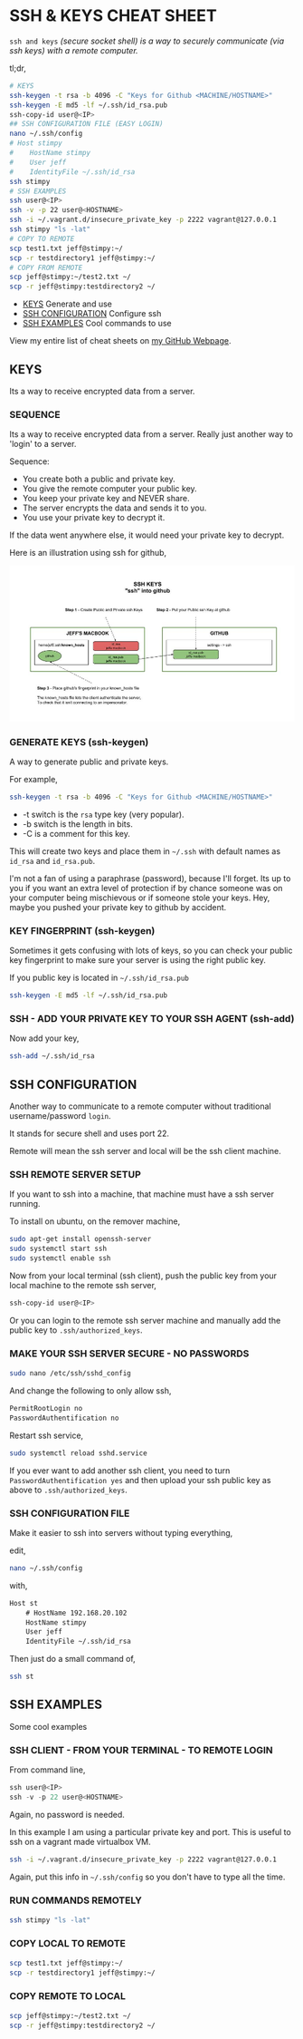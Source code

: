 # SSH & KEYS CHEAT SHEET

`ssh and keys` _(secure socket shell) is a way to securely
communicate (via ssh keys) with a remote computer._

tl;dr,

```bash
# KEYS
ssh-keygen -t rsa -b 4096 -C "Keys for Github <MACHINE/HOSTNAME>"
ssh-keygen -E md5 -lf ~/.ssh/id_rsa.pub
ssh-copy-id user@<IP>
## SSH CONFIGURATION FILE (EASY LOGIN)
nano ~/.ssh/config
# Host stimpy
#    HostName stimpy
#    User jeff
#    IdentityFile ~/.ssh/id_rsa
ssh stimpy
# SSH EXAMPLES
ssh user@<IP>
ssh -v -p 22 user@<HOSTNAME>
ssh -i ~/.vagrant.d/insecure_private_key -p 2222 vagrant@127.0.0.1
ssh stimpy "ls -lat"
# COPY TO REMOTE
scp test1.txt jeff@stimpy:~/
scp -r testdirectory1 jeff@stimpy:~/
# COPY FROM REMOTE
scp jeff@stimpy:~/test2.txt ~/
scp -r jeff@stimpy:testdirectory2 ~/
```

* [KEYS](https://github.com/JeffDeCola/my-cheat-sheets/tree/master/software/development/operating-systems/linux/ssh-and-keys-cheat-sheet#keys)
  Generate and use
* [SSH CONFIGURATION](https://github.com/JeffDeCola/my-cheat-sheets/tree/master/software/development/operating-systems/linux/ssh-and-keys-cheat-sheet#ssh-configuration)
  Configure ssh
* [SSH EXAMPLES](https://github.com/JeffDeCola/my-cheat-sheets/tree/master/software/development/operating-systems/linux/ssh-and-keys-cheat-sheet#ssh-examples)
  Cool commands to use

View my entire list of cheat sheets on
[my GitHub Webpage](https://jeffdecola.github.io/my-cheat-sheets/).

## KEYS

Its a way to receive encrypted data from a server.

### SEQUENCE

Its a way to receive encrypted data from a server.
Really just another way to 'login' to a server.

Sequence:

* You create both a public and private key.
* You give the remote computer your public key.
* You keep your private key and NEVER share.
* The server encrypts the data and sends it to you.
* You use your private key to decrypt it.

If the data went anywhere else, it would need your private
key to decrypt.

Here is an illustration using ssh for github,

![IMAGE -  ssh keys github overview - IMAGE](../../../../../docs/pics/ssh-keys-github-overview.jpg)

### GENERATE KEYS (ssh-keygen)

A way to generate public and private keys.

For example,

```bash
ssh-keygen -t rsa -b 4096 -C "Keys for Github <MACHINE/HOSTNAME>"
```

* -t switch is the `rsa` type key (very popular).
* -b switch is the length in bits.
* -C is a comment for this key.

This will create two keys and place them in
`~/.ssh` with default names as `id_rsa` and `id_rsa.pub`.

I'm not a fan of using a paraphrase (password), because I'll
forget.  Its up to you if you want an extra level of protection if
by chance someone was on your computer being mischievous or if
someone stole your keys.  Hey, maybe you pushed your private key
to github by accident.

### KEY FINGERPRINT (ssh-keygen)

Sometimes it gets confusing with lots of keys, so you
can check your public key fingerprint to make sure your
server is using the right public key.

If you public key is located in `~/.ssh/id_rsa.pub`

```bash
ssh-keygen -E md5 -lf ~/.ssh/id_rsa.pub
```

### SSH - ADD YOUR PRIVATE KEY TO YOUR SSH AGENT (ssh-add)

Now add your key,

```bash
ssh-add ~/.ssh/id_rsa
```

## SSH CONFIGURATION

Another way to communicate to a remote computer without
traditional username/password `login`.

It stands for secure shell and uses port 22.

Remote will mean the ssh server and local will be the ssh client machine.

### SSH REMOTE SERVER SETUP

If you want to ssh into a machine, that machine must have a ssh server running.

To install on ubuntu, on the remover machine,

```bash
sudo apt-get install openssh-server
sudo systemctl start ssh
sudo systemctl enable ssh
```

Now from your local terminal (ssh client), push the public key
from your local machine to the remote ssh server,

```bash
ssh-copy-id user@<IP>
```

Or you can login to the remote ssh server machine and manually
add the public key to `.ssh/authorized_keys`.

### MAKE YOUR SSH SERVER SECURE - NO PASSWORDS

```bash
sudo nano /etc/ssh/sshd_config
```

And change the following to only allow ssh,

```bash
PermitRootLogin no
PasswordAuthentification no
```

Restart ssh service,

```bash
sudo systemctl reload sshd.service
```

If you ever want to add another ssh client, you need to
turn `PasswordAuthentification yes` and then upload
your ssh public key as above to `.ssh/authorized_keys`.

### SSH CONFIGURATION FILE

Make it easier to ssh into servers without typing everything,

edit,

```bash
nano ~/.ssh/config
```

with,

```txt
Host st
    # HostName 192.168.20.102
    HostName stimpy
    User jeff
    IdentityFile ~/.ssh/id_rsa
```

Then just do a small command of,

```bash
ssh st
```

## SSH EXAMPLES

Some cool examples

### SSH CLIENT - FROM YOUR TERMINAL - TO REMOTE LOGIN

From command line,

```go
ssh user@<IP>
ssh -v -p 22 user@<HOSTNAME>
```

Again, no password is needed.

In this example I am using a particular private key and port.
This is useful to ssh on a vagrant made virtualbox VM.

```bash
ssh -i ~/.vagrant.d/insecure_private_key -p 2222 vagrant@127.0.0.1
```

Again, put this info in `~/.ssh/config` so you don't have to type all the time.

### RUN COMMANDS REMOTELY

```bash
ssh stimpy "ls -lat"
```

### COPY LOCAL TO REMOTE

```bash
scp test1.txt jeff@stimpy:~/
scp -r testdirectory1 jeff@stimpy:~/
```

### COPY REMOTE TO LOCAL

```bash
scp jeff@stimpy:~/test2.txt ~/
scp -r jeff@stimpy:testdirectory2 ~/
```
